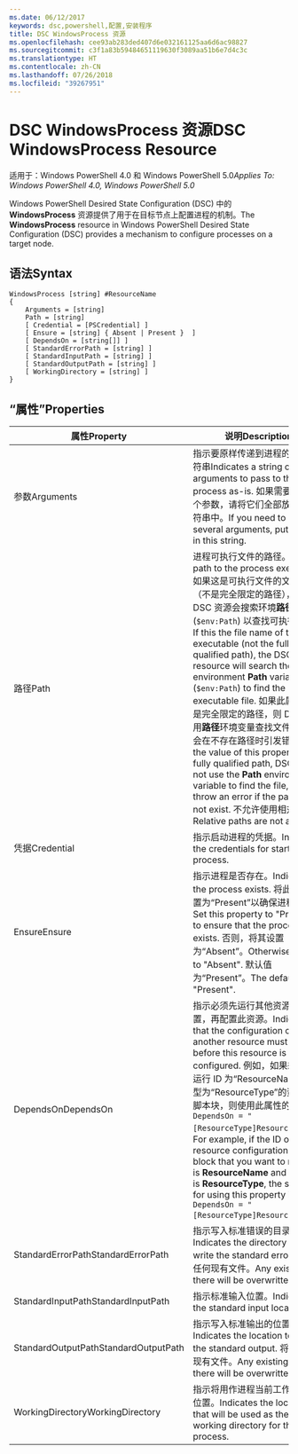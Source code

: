 ```yaml
---
ms.date: 06/12/2017
keywords: dsc,powershell,配置,安装程序
title: DSC WindowsProcess 资源
ms.openlocfilehash: cee93ab283ded407d6e032161125aa6d6ac98827
ms.sourcegitcommit: c3f1a83b59484651119630f3089aa51b6e7d4c3c
ms.translationtype: HT
ms.contentlocale: zh-CN
ms.lasthandoff: 07/26/2018
ms.locfileid: "39267951"
---
```

# <a name="dsc-windowsprocess-resource"></a><span data-ttu-id="6511d-103">DSC WindowsProcess 资源</span><span class="sxs-lookup"><span data-stu-id="6511d-103">DSC WindowsProcess Resource</span></span>

<span data-ttu-id="6511d-104">适用于：Windows PowerShell 4.0 和 Windows PowerShell 5.0</span><span class="sxs-lookup"><span data-stu-id="6511d-104">_Applies To: Windows PowerShell 4.0, Windows PowerShell 5.0_</span></span>

<span data-ttu-id="6511d-105">Windows PowerShell Desired State Configuration (DSC) 中的 **WindowsProcess** 资源提供了用于在目标节点上配置进程的机制。</span><span class="sxs-lookup"><span data-stu-id="6511d-105">The **WindowsProcess** resource in Windows PowerShell Desired State Configuration (DSC) provides a mechanism to configure processes on a target node.</span></span>

## <a name="syntax"></a><span data-ttu-id="6511d-106">语法</span><span class="sxs-lookup"><span data-stu-id="6511d-106">Syntax</span></span>

```
WindowsProcess [string] #ResourceName
{
    Arguments = [string]
    Path = [string]
    [ Credential = [PSCredential] ]
    [ Ensure = [string] { Absent | Present }  ]
    [ DependsOn = [string[]] ]
    [ StandardErrorPath = [string] ]
    [ StandardInputPath = [string] ]
    [ StandardOutputPath = [string] ]
    [ WorkingDirectory = [string] ]
}
```

## <a name="properties"></a><span data-ttu-id="6511d-107">“属性”</span><span class="sxs-lookup"><span data-stu-id="6511d-107">Properties</span></span>

| <span data-ttu-id="6511d-108">属性</span><span class="sxs-lookup"><span data-stu-id="6511d-108">Property</span></span> | <span data-ttu-id="6511d-109">说明</span><span class="sxs-lookup"><span data-stu-id="6511d-109">Description</span></span> |
| --- | --- |
| <span data-ttu-id="6511d-110">参数</span><span class="sxs-lookup"><span data-stu-id="6511d-110">Arguments</span></span>| <span data-ttu-id="6511d-111">指示要原样传递到进程的参数字符串</span><span class="sxs-lookup"><span data-stu-id="6511d-111">Indicates a string of arguments to pass to the process as-is.</span></span> <span data-ttu-id="6511d-112">如果需要传递多个参数，请将它们全部放在此字符串中。</span><span class="sxs-lookup"><span data-stu-id="6511d-112">If you need to pass several arguments, put them all in this string.</span></span>|
| <span data-ttu-id="6511d-113">路径</span><span class="sxs-lookup"><span data-stu-id="6511d-113">Path</span></span>| <span data-ttu-id="6511d-114">进程可执行文件的路径。</span><span class="sxs-lookup"><span data-stu-id="6511d-114">The path to the process executable.</span></span> <span data-ttu-id="6511d-115">如果这是可执行文件的文件名（不是完全限定的路径），则 DSC 资源会搜索环境**路径**变量 (`$env:Path`) 以查找可执行文件。</span><span class="sxs-lookup"><span data-stu-id="6511d-115">If this the file name of the executable (not the fully qualified path), the DSC resource will search the environment **Path** variable (`$env:Path`) to find the executable file.</span></span> <span data-ttu-id="6511d-116">如果此属性的值是完全限定的路径，则 DSC 不使用**路径**环境变量查找文件，并且会在不存在路径时引发错误。</span><span class="sxs-lookup"><span data-stu-id="6511d-116">If the value of this property is a fully qualified path, DSC will not use the **Path** environment variable to find the file, and will throw an error if the path does not exist.</span></span> <span data-ttu-id="6511d-117">不允许使用相对路径。</span><span class="sxs-lookup"><span data-stu-id="6511d-117">Relative paths are not allowed.</span></span>|
| <span data-ttu-id="6511d-118">凭据</span><span class="sxs-lookup"><span data-stu-id="6511d-118">Credential</span></span>| <span data-ttu-id="6511d-119">指示启动进程的凭据。</span><span class="sxs-lookup"><span data-stu-id="6511d-119">Indicates the credentials for starting the process.</span></span>|
| <span data-ttu-id="6511d-120">Ensure</span><span class="sxs-lookup"><span data-stu-id="6511d-120">Ensure</span></span>| <span data-ttu-id="6511d-121">指示进程是否存在。</span><span class="sxs-lookup"><span data-stu-id="6511d-121">Indicates if the process exists.</span></span> <span data-ttu-id="6511d-122">将此属性设置为“Present”以确保进程存在。</span><span class="sxs-lookup"><span data-stu-id="6511d-122">Set this property to "Present" to ensure that the process exists.</span></span> <span data-ttu-id="6511d-123">否则，将其设置为“Absent”。</span><span class="sxs-lookup"><span data-stu-id="6511d-123">Otherwise, set it to "Absent".</span></span> <span data-ttu-id="6511d-124">默认值为“Present”。</span><span class="sxs-lookup"><span data-stu-id="6511d-124">The default is "Present".</span></span>|
| <span data-ttu-id="6511d-125">DependsOn</span><span class="sxs-lookup"><span data-stu-id="6511d-125">DependsOn</span></span> | <span data-ttu-id="6511d-126">指示必须先运行其他资源的配置，再配置此资源。</span><span class="sxs-lookup"><span data-stu-id="6511d-126">Indicates that the configuration of another resource must run before this resource is configured.</span></span> <span data-ttu-id="6511d-127">例如，如果想要首先运行 ID 为“ResourceName”、类型为“ResourceType”的资源配置脚本块，则使用此属性的语法为 `DependsOn = "[ResourceType]ResourceName"`。</span><span class="sxs-lookup"><span data-stu-id="6511d-127">For example, if the ID of the resource configuration script block that you want to run first is **ResourceName** and its type is **ResourceType**, the syntax for using this property is `DependsOn = "[ResourceType]ResourceName"` .</span></span>|
| <span data-ttu-id="6511d-128">StandardErrorPath</span><span class="sxs-lookup"><span data-stu-id="6511d-128">StandardErrorPath</span></span>| <span data-ttu-id="6511d-129">指示写入标准错误的目录路径。</span><span class="sxs-lookup"><span data-stu-id="6511d-129">Indicates the directory path to write the standard error.</span></span> <span data-ttu-id="6511d-130">将覆盖任何现有文件。</span><span class="sxs-lookup"><span data-stu-id="6511d-130">Any existing file there will be overwritten.</span></span>|
| <span data-ttu-id="6511d-131">StandardInputPath</span><span class="sxs-lookup"><span data-stu-id="6511d-131">StandardInputPath</span></span>| <span data-ttu-id="6511d-132">指示标准输入位置。</span><span class="sxs-lookup"><span data-stu-id="6511d-132">Indicates the standard input location.</span></span>|
| <span data-ttu-id="6511d-133">StandardOutputPath</span><span class="sxs-lookup"><span data-stu-id="6511d-133">StandardOutputPath</span></span>| <span data-ttu-id="6511d-134">指示写入标准输出的位置。</span><span class="sxs-lookup"><span data-stu-id="6511d-134">Indicates the location to write the standard output.</span></span> <span data-ttu-id="6511d-135">将覆盖任何现有文件。</span><span class="sxs-lookup"><span data-stu-id="6511d-135">Any existing file there will be overwritten.</span></span>|
| <span data-ttu-id="6511d-136">WorkingDirectory</span><span class="sxs-lookup"><span data-stu-id="6511d-136">WorkingDirectory</span></span>| <span data-ttu-id="6511d-137">指示将用作进程当前工作目录的位置。</span><span class="sxs-lookup"><span data-stu-id="6511d-137">Indicates the location that will be used as the current working directory for the process.</span></span>|